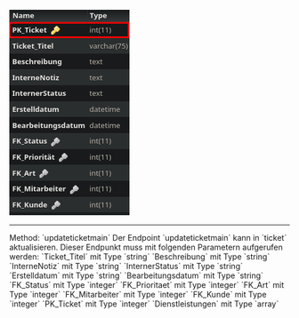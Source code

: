 ![Database Image of Table ticket](../img/updateticketmain.png)

<hr>
Method: `updateticketmain`
Der Endpoint `updateticketmain` kann in `ticket` aktualisieren.
Dieser Endpunkt muss mit folgenden Parametern aufgerufen werden:
`Ticket_Titel` mit Type `string`
`Beschreibung` mit Type `string`
`InterneNotiz` mit Type `string`
`InternerStatus` mit Type `string`
`Erstelldatum` mit Type `string`
`Bearbeitungsdatum` mit Type `string`
`FK_Status` mit Type `integer`
`FK_Prioritaet` mit Type `integer`
`FK_Art` mit Type `integer`
`FK_Mitarbeiter` mit Type `integer`
`FK_Kunde` mit Type `integer`
`PK_Ticket` mit Type `integer`
`Dienstleistungen` mit Type `array`